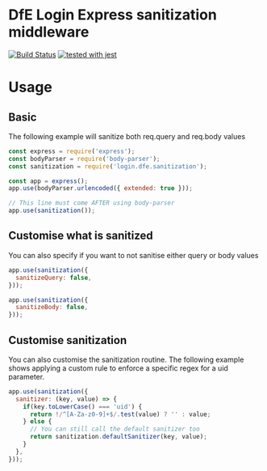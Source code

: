 # DfE Login Express sanitization middleware
[![Build Status](https://travis-ci.org/DFE-Digital/login.dfe.sanitization.svg?branch=master)](https://travis-ci.org/DFE-Digital/login.dfe.sanitization)
[![tested with jest](https://img.shields.io/badge/tested_with-jest-99424f.svg)](https://github.com/facebook/jest)


# Usage

## Basic
The following example will sanitize both req.query and req.body values
```javascript
const express = require('express');
const bodyParser = require('body-parser');
const sanitization = require('login.dfe.sanitization');

const app = express();
app.use(bodyParser.urlencoded({ extended: true }));

// This line must come AFTER using body-parser
app.use(sanitization());
```

## Customise what is sanitized
You can also specify if you want to not sanitise either query or body values

```javascript
app.use(sanitization({
  sanitizeQuery: false,
}));
```

```javascript
app.use(sanitization({
  sanitizeBody: false,
}));
```

## Customise sanitization
You can also customise the sanitization routine. The following example shows applying a custom rule to enforce a specific regex for a uid parameter.

```javascript
app.use(sanitization({
  sanitizer: (key, value) => {
    if(key.toLowerCase() === 'uid') {
      return !/^[A-Za-z0-9]+$/.test(value) ? '' : value;
    } else {
      // You can still call the default sanitizer too
      return sanitization.defaultSanitizer(key, value);
    }
  },
}));
```